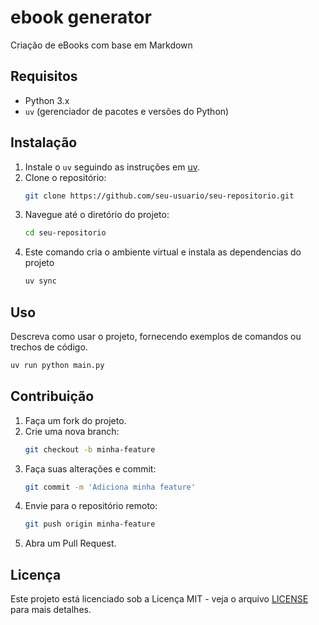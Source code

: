# ebook generator

Criação de eBooks com base em Markdown

## Requisitos

- Python 3.x
- `uv` (gerenciador de pacotes e versões do Python)

## Instalação

1. Instale o `uv` seguindo as instruções em [uv](https://docs.astral.sh/uv/getting-started/installation/).
2. Clone o repositório:
    ```sh
    git clone https://github.com/seu-usuario/seu-repositorio.git
    ```
3. Navegue até o diretório do projeto:
    ```sh
    cd seu-repositorio
    ```
4. Este comando cria o ambiente virtual e instala as dependencias do projeto
    ```sh
    uv sync
    ```

## Uso

Descreva como usar o projeto, fornecendo exemplos de comandos ou trechos de código.

```sh
uv run python main.py
```

## Contribuição

1. Faça um fork do projeto.
2. Crie uma nova branch:
    ```sh
    git checkout -b minha-feature
    ```
3. Faça suas alterações e commit:
    ```sh
    git commit -m 'Adiciona minha feature'
    ```
4. Envie para o repositório remoto:
    ```sh
    git push origin minha-feature
    ```
5. Abra um Pull Request.

## Licença

Este projeto está licenciado sob a Licença MIT - veja o arquivo [LICENSE](LICENSE) para mais detalhes.
